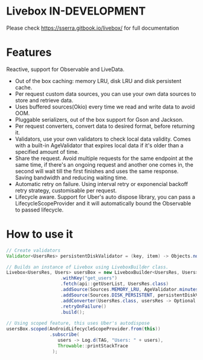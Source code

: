 # Livebox IN-DEVELOPMENT

Please check https://sserra.gitbook.io/livebox/ for full documentation

# Features

Reactive, support for Observable and LiveData.

- Out of the box caching: memory LRU, disk LRU and disk persistent cache.
- Per request custom data sources, you can use your own data sources to store and retrieve data.
- Uses buffered sources(Okio) every time we read and write data to avoid OOM.
- Pluggable serializers, out of the box support for Gson and Jackson.
- Per request converters, convert data to desired format, before returning it.
- Validators, use your own validators to check local data validity.
  Comes with a built-in AgeValidator that expires local data if it's older than a specified amount of time.
- Share the request. Avoid multiple requests for the same endpoint at the same time, if there's an ongoing request and another one comes in, the second will wait till the first finishes and uses the same response. Saving bandwidth and reducing waiting time.
- Automatic retry on failure. Using interval retry or exponencial backoff retry strategy, customisable per request.
- Lifecycle aware. Support for Uber's auto dispose library, you can pass a LifecycleScopeProvider and it will automatically bound the Observable to passed lifecycle. 

# How to use it

```java
// Create validators
Validator<UsersRes> persistentDiskValidator = (key, item) -> Objects.nonNull(item) && !item.getItems().isEmpty();

// Builds an instance of Livebox using LiveboxBuilder class.
Livebox<UsersRes, Users> usersBox = new LiveboxBuilder<UsersRes, Users>()
                    .withKey("get_users")
                    .fetch(api::getUserList, UsersRes.class)
                    .addSource(Sources.MEMORY_LRU, AgeValidator.minutes(2))
                    .addSource(Sources.DISK_PERSISTENT, persistentDiskValidator)
                    .addConverter(UsersRes.class, usersRes -> Optional.of(Users.fromUsersRes(usersRes)))
                    .retryOnFailure()
                    .build();
                   
// Using scoped feature, this uses Uber's autodispose                
usersBox.scoped(AndroidLifecycleScopeProvider.from(this))
                .subscribe(
                   users -> Log.d(TAG, "Users: " + users),
                   Throwable::printStackTrace
                 );
​
```


